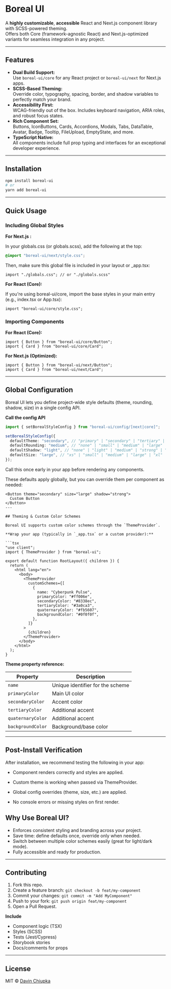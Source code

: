 # Boreal UI

A **highly customizable**, **accessible** React and Next.js component library with SCSS-powered theming.  
Offers both Core (framework-agnostic React) and Next.js-optimized variants for seamless integration in any project.

---

## Features

- **Dual Build Support:**  
  Use `boreal-ui/core` for any React project or `boreal-ui/next` for Next.js apps.
- **SCSS-Based Theming:**  
  Override color, typography, spacing, border, and shadow variables to perfectly match your brand.
- **Accessibility First:**  
  WCAG-friendly out of the box. Includes keyboard navigation, ARIA roles, and robust focus states.
- **Rich Component Set:**  
  Buttons, IconButtons, Cards, Accordions, Modals, Tabs, DataTable, Avatar, Badge, Tooltip, FileUpload, EmptyState, and more.
- **TypeScript Native:**  
  All components include full prop typing and interfaces for an exceptional developer experience.

---

## Installation

```bash
npm install boreal-ui
# or
yarn add boreal-ui
```

---

## Quick Usage

### Including Global Styles

**For Next.js :**

In your globals.css (or globals.scss), add the following at the top:

```css
@import "boreal-ui/next/style.css";
```

Then, make sure this global file is included in your layout or \_app.tsx:

```tsx
import "./globals.css"; // or "./globals.scss"
```

**For React (Core):**

If you're using boreal-ui/core, import the base styles in your main entry (e.g., index.tsx or App.tsx):

```tsx
import "boreal-ui/core/style.css";
```

### Importing Components

**For React (Core):**

```tsx
import { Button } from "boreal-ui/core/Button";
import { Card } from "boreal-ui/core/Card";
```

**For Next.js (Optimized):**

```tsx
import { Button } from "boreal-ui/next/Button";
import { Card } from "boreal-ui/next/Card";
```

---

## Global Configuration

Boreal UI lets you define project-wide style defaults (theme, rounding, shadow, size) in a single config API.

**Call the config API**

```ts
import { setBorealStyleConfig } from "boreal-ui/config/[next|core]";

setBorealStyleConfig({
  defaultTheme: "secondary", // "primary" | "secondary" | "tertiary" | "quaternary"
  defaultRounding: "medium", // "none" | "small" | "medium" | "large" | "full"
  defaultShadow: "light", // "none" | "light" | "medium" | "strong" | "intense"
  defaultSize: "large", // "xs" | "small" | "medium" | "large" | "xl"
});
```

Call this once early in your app before rendering any components.

These defaults apply globally, but you can override them per component as needed:

````tsx
<Button theme="secondary" size="large" shadow="strong">
  Custom Button
</Button>
---

## Theming & Custom Color Schemes

Boreal UI supports custom color schemes through the `ThemeProvider`.

**Wrap your app (typically in `_app.tsx` or a custom provider):**

```tsx
"use client";
import { ThemeProvider } from "boreal-ui";

export default function RootLayout({ children }) {
  return (
    <html lang="en">
      <body>
        <ThemeProvider
          customSchemes={[
            {
              name: "Cyberpunk Pulse",
              primaryColor: "#ff006e",
              secondaryColor: "#8338ec",
              tertiaryColor: "#3a0ca3",
              quaternaryColor: "#fb5607",
              backgroundColor: "#0f0f0f",
            },
          ]}
        >
          {children}
        </ThemeProvider>
      </body>
    </html>
  );
}
````

**Theme property reference:**

| Property          | Description                      |
| ----------------- | -------------------------------- |
| `name`            | Unique identifier for the scheme |
| `primaryColor`    | Main UI color                    |
| `secondaryColor`  | Accent color                     |
| `tertiaryColor`   | Additional accent                |
| `quaternaryColor` | Additional accent                |
| `backgroundColor` | Background/base color            |

---

## Post-Install Verification

After installation, we recommend testing the following in your app:

- Component renders correctly and styles are applied.

- Custom theme is working when passed via ThemeProvider.

- Global config overrides (theme, size, etc.) are applied.

- No console errors or missing styles on first render.

## Why Use Boreal UI?

- Enforces consistent styling and branding across your project.
- Save time: define defaults once, override only when needed.
- Switch between multiple color schemes easily (great for light/dark mode).
- Fully accessible and ready for production.

---

## Contributing

1. Fork this repo.
2. Create a feature branch: `git checkout -b feat/my-component`
3. Commit your changes: `git commit -m "Add MyComponent"`
4. Push to your fork: `git push origin feat/my-component`
5. Open a Pull Request.

**Include**

- Component logic (TSX)
- Styles (SCSS)
- Tests (Jest/Cypress)
- Storybook stories
- Docs/comments for props

---

## License

MIT © [Davin Chiupka](https://davinchiupka.com)
